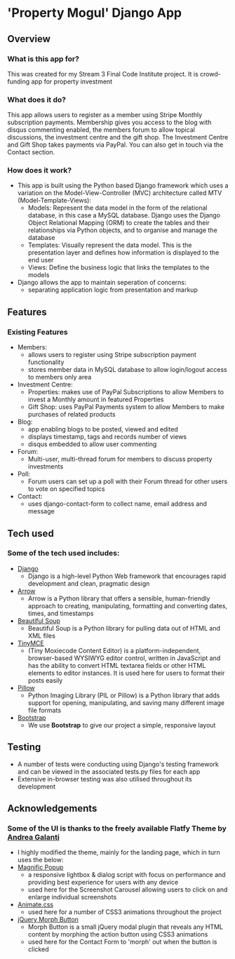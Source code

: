 # 'Property Mogul' Django App

## Overview

### What is this app for?

This was created for my Stream 3 Final Code Institute project.  It is crowd-funding app for property investment

### What does it do?

This app allows users to register as a member using Stripe Monthly subscription payments.  Membership gives you access to the blog with disqus commenting enabled, the members forum to allow topical discussions, the investment centre and the gift shop.  The Investment Centre and Gift Shop takes payments via PayPal.  You can also get in touch via the Contact section.

### How does it work?

- This app is built using the Python based Django framework which uses a variation on the Model-View-Controller (MVC) architecture called MTV (Model-Template-Views): 
	- Models: Represent the data model in the form of the relational database, in this case a MySQL database. Django uses the Django Object Relational Mapping (ORM) to create the tables and their relationships via Python objects, and to organise and manage the database
	- Templates: Visually represent the data model. This is the presentation layer and defines how information is displayed to the end user
	- Views: Define the business logic that links the templates to the models
- Django allows the app to maintain seperation of concerns:
	- separating application logic from presentation and markup

## Features

### Existing Features
- Members:
	- allows users to register using Stripe subscription payment functionality
	- stores member data in MySQL database to allow login/logout access to members only area
- Investment Centre:
	- Properties: makes use of PayPal Subscriptions to allow Members to invest a Monthly amount in featured Properties
	- Gift Shop: uses PayPal Payments system to allow Members to make purchases of related products
- Blog:
	- app enabling blogs to be posted, viewed and edited
	- displays timestamp, tags and records number of views
	- disqus embedded to allow user commenting
- Forum:
	- Multi-user, multi-thread forum for members to discuss property investments
- Poll:
	- Forum users can set up a poll with their Forum thread for other users to vote on specified topics
- Contact:
	- uses django-contact-form to collect name, email address and message


## Tech used

### Some of the tech used includes:
- [Django](https://www.djangoproject.com/)
	- Django is a high-level Python Web framework that encourages rapid development and clean, pragmatic design
- [Arrow](https://pypi.python.org/pypi/arrow)
	- Arrow is a Python library that offers a sensible, human-friendly approach to creating, manipulating, formatting and converting dates, times, and timestamps
- [Beautiful Soup](https://www.crummy.com/software/BeautifulSoup/)
	- Beautiful Soup is a Python library for pulling data out of HTML and XML files
- [TinyMCE](https://www.tinymce.com/)
	- (Tiny Moxiecode Content Editor) is a platform-independent, browser-based WYSIWYG editor control, written in JavaScript and has the ability to convert HTML textarea fields or other HTML elements to editor instances.  It is used here for users to format their posts easily
- [Pillow](https://python-pillow.org/)
	- Python Imaging Library (PIL or Pillow) is a Python library that adds support for opening, manipulating, and saving many different image file formats
- [Bootstrap](http://getbootstrap.com/)
	- We use **Bootstrap** to give our project a simple, responsive layout

## Testing

- A number of tests were conducting using Django's testing framework and can be viewed in the associated tests.py files for each app
- Extensive in-browser testing was also utilised throughout its development

## Acknowledgements

### Some of the UI is thanks to the freely available Flatfy Theme by [Andrea Galanti](http://andreagalanti.it/portfolio/flatfy-theme/)
- I highly modified the theme, mainly for the landing page, which in turn uses the below:
- [Magnific Popup](http://dimsemenov.com/plugins/magnific-popup/)
	- a responsive lightbox & dialog script with focus on performance and providing best experience for users with any device
	- used here for the Screenshot Carousel allowing users to click on and enlarge individual screenshots
- [Animate.css](https://daneden.github.io/animate.css/)
	- used here for a number of CSS3 animations throughout the project
- [jQuery Morph Button](http://www.jqueryscript.net/lightbox/jQuery-Plugin-For-Popup-Window-with-Morphing-Button-Morph-Button.html)
	- Morph Button is a small jQuery modal plugin that reveals any HTML content by morphing the action button using CSS3 animations
	- used here for the Contact Form to 'morph' out when the button is clicked